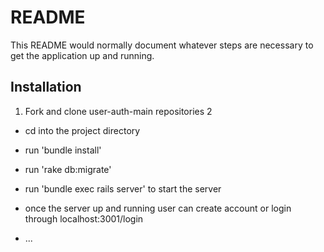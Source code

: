 # README

This README would normally document whatever steps are necessary to get the
application up and running.

## Installation

1. Fork and clone user-auth-main repositories
2
  - cd into the project directory
  - run 'bundle install'
  - run 'rake db:migrate'
  - run 'bundle exec rails server' to start the server

- once the server up and running user can create account or login through localhost:3001/login
* ...
